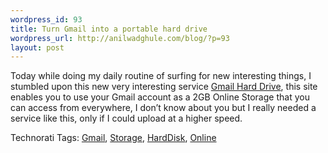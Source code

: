 ```yaml
--- 
wordpress_id: 93
title: Turn Gmail into a portable hard drive
wordpress_url: http://anilwadghule.com/blog/?p=93
layout: post
---
```

Today while doing my daily routine of surfing for new interesting things, I stumbled upon this new very interesting service <a href="http://www.gmailharddrive.com/beta/">Gmail Hard Drive</a>, this site enables you to use your Gmail account as a 2GB Online Storage that you can access from everywhere, I don’t know about you but I really needed a service like this, only if I could upload at a higher speed. <p></p><span class="technoratitag">Technorati Tags: <a href="http://www.technorati.com/tags/Gmail" rel="tag">Gmail</a>, <a href="http://www.technorati.com/tags/Storage" rel="tag">Storage</a>, <a href="http://www.technorati.com/tags/HardDisk" rel="tag">HardDisk</a>, <a href="http://www.technorati.com/tags/Online" rel="tag">Online</a></span>
